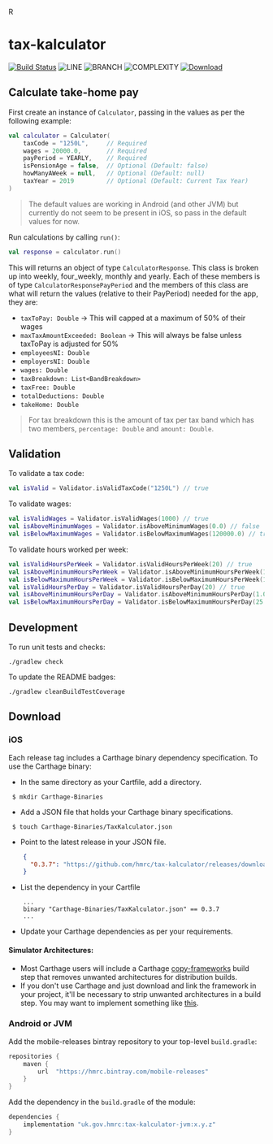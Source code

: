 R
# tax-kalculator

[![Build Status](https://app.bitrise.io/app/cd7fb52c258b9273/status.svg?token=lntO8o4xz5AUEvLwVzbo3A&branch=master)](https://app.bitrise.io/app/cd7fb52c258b9273)
![LINE](https://img.shields.io/badge/line--coverage-98%25-brightgreen.svg)
![BRANCH](https://img.shields.io/badge/branch--coverage-93%25-brightgreen.svg)
![COMPLEXITY](https://img.shields.io/badge/complexity-1.53-brightgreen.svg)
[ ![Download](https://api.bintray.com/packages/hmrc/mobile-releases/tax-kalculator/images/download.svg) ](https://bintray.com/hmrc/mobile-releases/tax-kalculator/_latestVersion)

## Calculate take-home pay

First create an instance of `Calculator`, passing in the values as per the following example:

```kotlin
val calculator = Calculator(
    taxCode = "1250L",     // Required
    wages = 20000.0,       // Required
    payPeriod = YEARLY,    // Required
    isPensionAge = false,  // Optional (Default: false)
    howManyAWeek = null,   // Optional (Default: null)
    taxYear = 2019         // Optional (Default: Current Tax Year)
)
```

> The default values are working in Android (and other JVM) but currently do not seem to be present in iOS, so pass in the default values for now.

Run calculations by calling `run()`:

```kotlin
val response = calculator.run()
```

This will returns an object of type `CalculatorResponse`. This class is broken up into weekly, four_weekly, monthly and yearly. Each of these members is of type `CalculatorResponsePayPeriod` and the members of this class are what will return the values (relative to their PayPeriod) needed for the app, they are:

- `taxToPay: Double` -> This will capped at a maximum of 50% of their wages
- `maxTaxAmountExceeded: Boolean` -> This will always be false unless taxToPay is adjusted for 50%
- `employeesNI: Double`
- `employersNI: Double`
- `wages: Double`
- `taxBreakdown: List<BandBreakdown>`
- `taxFree: Double`
- `totalDeductions: Double`
- `takeHome: Double`

> For tax breakdown this is the amount of tax per tax band which has two members, `percentage: Double` and `amount: Double`.

## Validation

To validate a tax code:

```kotlin
val isValid = Validator.isValidTaxCode("1250L") // true
```

To validate wages:

```kotlin
val isValidWages = Validator.isValidWages(1000) // true
val isAboveMinimumWages = Validator.isAboveMinimumWages(0.0) // false
val isBelowMaximumWages = Validator.isBelowMaximumWages(120000.0) // true
```

To validate hours worked per week:

```kotlin
val isValidHoursPerWeek = Validator.isValidHoursPerWeek(20) // true
val isAboveMinimumHoursPerWeek = Validator.isAboveMinimumHoursPerWeek(1.0) // true
val isBelowMaximumHoursPerWeek = Validator.isBelowMaximumHoursPerWeek(170.0) // false
val isValidHoursPerDay = Validator.isValidHoursPerDay(20) // true
val isAboveMinimumHoursPerDay = Validator.isAboveMinimumHoursPerDay(1.0) // true
val isBelowMaximumHoursPerDay = Validator.isBelowMaximumHoursPerDay(25.0) // false
```

## Development

To run unit tests and checks:

`./gradlew check`

To update the README badges:

`./gradlew cleanBuildTestCoverage`

## Download

### iOS

Each release tag includes a Carthage binary dependency specification. To use the Carthage binary:
* In the same directory as your Cartfile, add a directory.
```shell script
 $ mkdir Carthage-Binaries
``` 
* Add a JSON file that holds your Carthage binary specifications.
```shell script
 $ touch Carthage-Binaries/TaxKalculator.json
```
* Point to the latest release in your JSON file.
```json
    {
      "0.3.7": "https://github.com/hmrc/tax-kalculator/releases/download/0.3.7/TaxKalculator.framework.zip"
    }
```
* List the dependency in your Cartfile
```shell script
    ...
    binary "Carthage-Binaries/TaxKalculator.json" == 0.3.7
    ...
```
* Update your Carthage dependencies as per your requirements.

#### Simulator Architectures: 
* Most Carthage users will include a Carthage [copy-frameworks](https://www.raywenderlich.com/416-carthage-tutorial-getting-started) build step that removes unwanted architectures for 
distribution builds.
* If you don't use Carthage and just download and link the framework in your project, it'll be necessary to strip unwanted architectures in a build step.
You may want to implement something like [this](http://ikennd.ac/blog/2015/02/stripping-unwanted-architectures-from-dynamic-libraries-in-xcode/).

### Android or JVM

Add the mobile-releases bintray repository to your top-level `build.gradle`:

```groovy
repositories {
    maven {
        url  "https://hmrc.bintray.com/mobile-releases" 
    }
}
```

Add the dependency in the `build.gradle` of the module:

```groovy
dependencies {
    implementation "uk.gov.hmrc:tax-kalculator-jvm:x.y.z"
}
```


